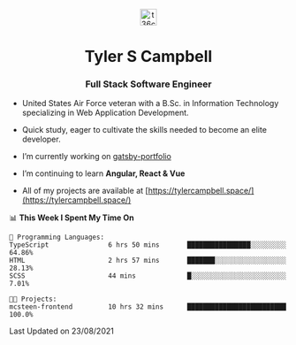 <p align="center">
<a href="https://www.linkedin.com/in/t36campbell" target="blank"><img align="center" src="https://ik.imagekit.io/t36campbell/Portfolio/linkedin.png.original_m8bbGgPh6.png" alt="t36campbell" height="30" width="30" /></a>
</p>
<h1 align="center">Tyler S Campbell</h1>
<h3 align="center">Full Stack Software Engineer</h3>

* United States Air Force veteran with a B.Sc. in Information Technology specializing in Web Application Development. 

* Quick study, eager to cultivate the skills needed to become an elite developer.

* I’m currently working on [gatsby-portfolio](https://github.com/t36campbell/gatsby-portfolio)

* I’m continuing to learn **Angular, React & Vue**

* All of my projects are available at [https://tylercampbell.space/](https://tylercampbell.space/)

<!--START_SECTION:waka-->
📊 **This Week I Spent My Time On** 

```text
💬 Programming Languages: 
TypeScript               6 hrs 50 mins       ████████████████░░░░░░░░░   64.86% 
HTML                     2 hrs 57 mins       ███████░░░░░░░░░░░░░░░░░░   28.13% 
SCSS                     44 mins             █░░░░░░░░░░░░░░░░░░░░░░░░   7.01%

🐱‍💻 Projects: 
mcsteen-frontend         10 hrs 32 mins      █████████████████████████   100.0%

```


 Last Updated on 23/08/2021
<!--END_SECTION:waka-->
